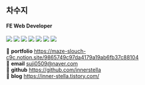 ## 차수지

#### FE Web Developer

<div>
  <img src="https://img.shields.io/badge/html5-E34F26?style=for-the-badge&logo=html5&logoColor=white"> 
  <img src="https://img.shields.io/badge/css-1572B6?style=for-the-badge&logo=css3&logoColor=white"> 
  <img src="https://img.shields.io/badge/javascript-F7DF1E?style=for-the-badge&logo=javascript&logoColor=black"> 
  <img src="https://img.shields.io/badge/react-61DAFB?style=for-the-badge&logo=react&logoColor=black"> 
  <img src="https://img.shields.io/badge/typescript-3178C6?style=for-the-badge&logo=typescript&logoColor=black">
  <img src="https://img.shields.io/badge/firebase-FFCA28?style=for-the-badge&logo=firebase&logoColor=white">
  <img src="https://img.shields.io/badge/git-F05032?style=for-the-badge&logo=git&logoColor=white">
</div>

🍒 <strong>portfolio</strong> https://maze-slouch-c9c.notion.site/9865749c97da4179a19ab6fb37c88104 <br/>
🍒 <strong>email</strong> suji0509@naver.com <br/>
🍒 <strong>github</strong> https://github.com/innerstella <br/>
🍒 <strong>blog</strong> https://inner-stella.tistory.com/ 
